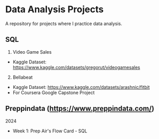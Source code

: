 # Data Analysis Projects
A repository for projects where I practice data analysis.

## SQL
1. Video Game Sales 
- Kaggle Dataset: https://www.kaggle.com/datasets/gregorut/videogamesales
2. Bellabeat
- Kaggle Dataset: https://www.kaggle.com/datasets/arashnic/fitbit
- For Coursera Google Capstone Project

## Preppindata (https://www.preppindata.com/)
2024
- Week 1: Prep Air's Flow Card - SQL
